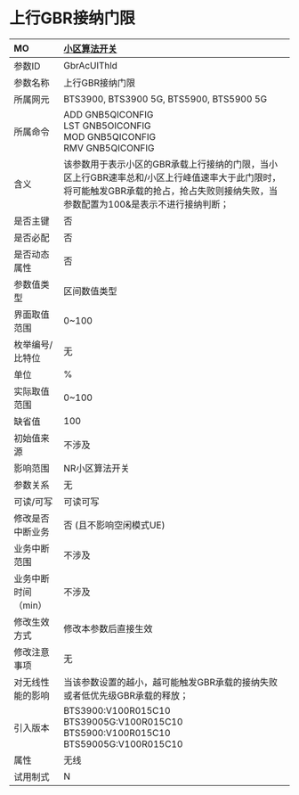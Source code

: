 # 上行GBR接纳门限<table><thread><tr><th align = "left">MO</th><th align = "left"><a href = "index.html#上行GBR接纳门限-7">小区算法开关</a></td></tr></thread><tbody><tr><td>参数ID</td><td>GbrAcUlThld</td></tr><tr><td>参数名称</td><td>上行GBR接纳门限</td></tr><tr><td>所属网元</td><td>BTS3900, BTS3900 5G, BTS5900, BTS5900 5G</td></tr><tr><td>所属命令</td><td>ADD GNB5QICONFIG<br>LST GNB5OICONFIG<br>MOD GNB5QICONFIG<br>RMV GNB5QICONFIG</td></tr><tr><td>含义</td><td>该参数用于表示小区的GBR承载上行接纳的门限，当小区上行GBR速率总和/小区上行峰值速率大于此门限时，将可能触发GBR承载的抢占，抢占失败则接纳失败，当参数配置为100&是表示不进行接纳判断；</td></tr><tr><td>是否主键</td><td>否</td></tr><tr><td>是否必配</td><td>否</td></tr><tr><td>是否动态属性</td><td>否</td></tr><tr><td>参数值类型</td><td>区间数值类型</td></tr><tr><td>界面取值范围</td><td>0~100</td></tr><tr><td>枚举编号/比特位</td><td>无</td></tr><tr><td>单位</td><td>%</td></tr><tr><td>实际取值范围</td><td>0~100</td></tr><tr><td>缺省值</td><td>100</td></tr><tr><td>初始值来源</td><td>不涉及</td></tr><tr><td>影响范围</td><td>NR小区算法开关</td></tr><tr><td>参数关系</td><td>无</td></tr><tr><td>可读/可写</td><td>可读可写</td></tr><tr><td>修改是否中断业务</td><td>否 (且不影响空闲模式UE)</td></tr><tr><td>业务中断范围</td><td>不涉及</td></tr><tr><td>业务中断时间（min）</td><td>不涉及</td></tr><tr><td>修改生效方式</td><td>修改本参数后直接生效</td></tr><tr><td>修改注意事项</td><td>无</td></tr><tr><td>对无线性能的影响</td><td>当该参数设置的越小，越可能触发GBR承载的接纳失败或者低优先级GBR承载的释放；</td></tr><tr><td>引入版本</td><td>BTS3900:V100R015C10<br>BTS39005G:V100R015C10<br>BTS5900:V100R015C10<br>BTS59005G:V100R015C10</td></tr><tr><td>属性</td><td>无线</td></tr><tr><td>试用制式</td><td>N</td></tr></tbody></table>